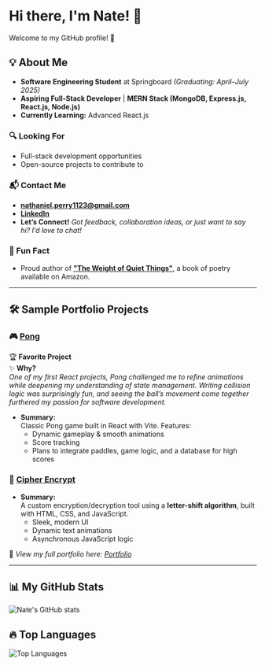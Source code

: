 # Hi there, I'm Nate! 👋  

Welcome to my GitHub profile! 🚀  

## 💡 About Me  

- **Software Engineering Student** at Springboard _(Graduating: April–July 2025)_  
- **Aspiring Full-Stack Developer** | **MERN Stack (MongoDB, Express.js, React.js, Node.js)**  
- **Currently Learning:** Advanced React.js  

### 🔍 Looking For  
- Full-stack development opportunities  
- Open-source projects to contribute to  

### 📬 Contact Me  
- **[nathaniel.perry1123@gmail.com](mailto:nathaniel.perry1123@gmail.com)**  
- **[LinkedIn](https://www.linkedin.com/in/nathaniel-perry-646bb4326)**  
- **Let’s Connect!** _Got feedback, collaboration ideas, or just want to say hi? I’d love to chat!_  

### 🎨 Fun Fact  
- Proud author of **["The Weight of Quiet Things"](https://a.co/d/0tqders)**, a book of poetry available on Amazon.  

---

## 🛠 Sample Portfolio Projects  

### 🎮 [Pong](https://github.com/natep1123/Pong)  

🏆 **Favorite Project**  
✨ **Why?**  
_One of my first React projects, Pong challenged me to refine animations while deepening my understanding of state management. Writing collision logic was surprisingly fun, and seeing the ball’s movement come together furthered my passion for software development._  

- **Summary:**  
  Classic Pong game built in React with Vite. Features:  
  - Dynamic gameplay & smooth animations  
  - Score tracking  
  - Plans to integrate paddles, game logic, and a database for high scores  

### 🔐 [Cipher Encrypt](https://github.com/natep1123/Cipher-Encrypt)  

- **Summary:**  
  A custom encryption/decryption tool using a **letter-shift algorithm**, built with HTML, CSS, and JavaScript.  
  - Sleek, modern UI  
  - Dynamic text animations  
  - Asynchronous JavaScript logic  

🔗 _View my full portfolio here: [Portfolio](https://github.com/natep1123/Portfolio)_  

---

## 📊 My GitHub Stats  
![Nate's GitHub stats](https://github-readme-stats.vercel.app/api?username=natep1123&show_icons=true&theme=radical)  

## 🔥 Top Languages  
![Top Languages](https://github-readme-stats.vercel.app/api/top-langs/?username=natep1123&theme=radical&layout=compact)  




